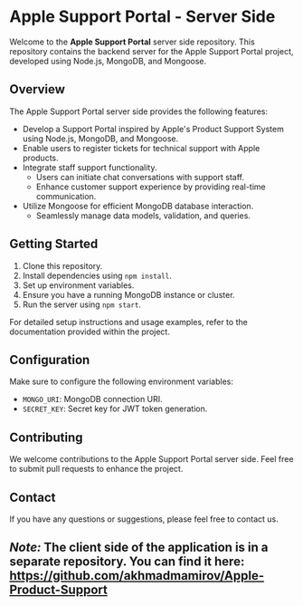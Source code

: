 # Apple Support Portal - Server Side

Welcome to the **Apple Support Portal** server side repository. This repository contains the backend server for the Apple Support Portal project, developed using Node.js, MongoDB, and Mongoose.

## Overview

The Apple Support Portal server side provides the following features:

- Develop a Support Portal inspired by Apple's Product Support System using Node.js, MongoDB, and Mongoose.
- Enable users to register tickets for technical support with Apple products.
- Integrate staff support functionality.
  - Users can initiate chat conversations with support staff.
  - Enhance customer support experience by providing real-time communication.
- Utilize Mongoose for efficient MongoDB database interaction.
  - Seamlessly manage data models, validation, and queries.
  
## Getting Started

1. Clone this repository.
2. Install dependencies using `npm install`.
3. Set up environment variables.
4. Ensure you have a running MongoDB instance or cluster.
5. Run the server using `npm start`.

For detailed setup instructions and usage examples, refer to the documentation provided within the project.

## Configuration

Make sure to configure the following environment variables:

- `MONGO_URI`: MongoDB connection URI.
- `SECRET_KEY`: Secret key for JWT token generation.

## Contributing

We welcome contributions to the Apple Support Portal server side. Feel free to submit pull requests to enhance the project.

## Contact

If you have any questions or suggestions, please feel free to contact us.

*Note:* The client side of the application is in a separate repository. You can find it here:
https://github.com/akhmadmamirov/Apple-Product-Support
---

